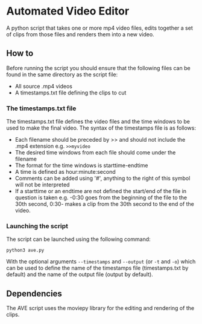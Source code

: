# Automated Video Editor

A python script that takes one or more mp4 video files, edits together a set of clips from those files and renders them into a new video.

## How to

Before running the script you should ensure that the following files can be found in the same directory as the script file: 
- All source .mp4 videos 
- A timestamps.txt file defining the clips to cut 

### The timestamps.txt file

The timestamps.txt file defines the video files and the time windows to be used to make the final video.
The syntax of the timestamps file is as follows:
 - Each filename should be preceded by >> and should not include the .mp4 extension e.g. `>>myvideo`
 - The desired time windows from each file should come under the filename
 - The format for the time windows is starttime-endtime
 - A time is defined as hour:minute:second
 - Comments can be added using '#', anything to the right of this symbol will not be interpreted
 - If a starttime or an endtime are not defined the start/end of the file in question is taken e.g. -0:30 goes from the beginning of the file to the 30th second, 0:30- makes a clip from the 30th second to the end of the video.

### Launching the script

The script can be launched using the following command:
```
python3 ave.py
```
With the optional arguments `--timestamps` and `--output` (or `-t` and `-o`) which can be used to define the name of the timestamps file (timestamps.txt by default) and the name of the output file (output by default).

## Dependencies

The AVE script uses the moviepy library for the editing and rendering of the clips.